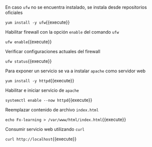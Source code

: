 En caso `ufw` no se encuentra instalado, se instala desde repositorios oficiales

`yum install -y ufw`{{execute}}

Habilitar firewall con la opción `enable` del comando `ufw`

`ufw enable`{{execute}}

Verificar configuraciones actuales del firewall

`ufw status`{{execute}}

Para exponer un servicio se va a instalar `apache` como servidor web

`yum install -y httpd`{{execute}}

Habilitar e iniciar servicio de `apache`

`systemctl enable --now httpd`{{execute}}

Reemplazar contenido de archivo `index.html`

`echo Fx-learning > /var/www/html/index.html`{{execute}}

Consumir servicio web utilizando `curl`

`curl http://localhost`{{execute}}
